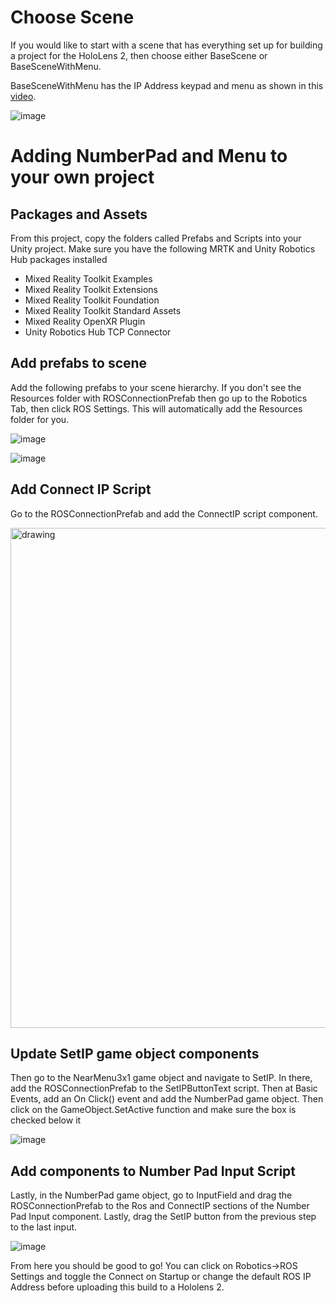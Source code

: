 # Choose Scene

If you would like to start with a scene that has everything set up for building a project for the HoloLens 2, then choose either BaseScene or BaseSceneWithMenu. 

BaseSceneWithMenu has the IP Address keypad and menu as shown in this [video](https://unity3d.com/get-unity/download).

![image](https://user-images.githubusercontent.com/56240638/156014478-0d91fe8c-5566-4ca9-ba6c-34011e104e39.png)

# Adding NumberPad and Menu to your own project
## Packages and Assets

From this project, copy the folders called Prefabs and Scripts into your Unity project. Make sure you have the following MRTK and Unity Robotics Hub packages installed 

* Mixed Reality Toolkit Examples
* Mixed Reality Toolkit Extensions
* Mixed Reality Toolkit Foundation
* Mixed Reality Toolkit Standard Assets
* Mixed Reality OpenXR Plugin
* Unity Robotics Hub TCP Connector

## Add prefabs to scene 
Add the following prefabs to your scene hierarchy. If you don't see the Resources folder with ROSConnectionPrefab then go up to the Robotics Tab, then click ROS Settings. This will automatically add the Resources folder for you. 

![image](https://user-images.githubusercontent.com/56240638/156014624-90776ca2-2596-47c1-9343-a3ab4a790fc1.png)

![image](https://user-images.githubusercontent.com/56240638/156014668-4eb35442-252f-4bfa-acb1-e8abdb1bdaa4.png)

## Add Connect IP Script
Go to the ROSConnectionPrefab and add the ConnectIP script component. 

<img src="https://user-images.githubusercontent.com/56240638/156018727-c18bd2aa-91f1-46fb-8bbe-626e9af32092.png" alt="drawing" style="width:800px;"/>

## Update SetIP game object components

Then go to the NearMenu3x1 game object and navigate to SetIP. In there, add the ROSConnectionPrefab to the SetIPButtonText script. Then at Basic Events, add an On Click() event and add the NumberPad game object. Then click on the GameObject.SetActive function and make sure the box is checked below it

![image](https://user-images.githubusercontent.com/56240638/156018975-a2ce2b9d-2edf-4b8d-88bd-8dbae6a8348f.png)

## Add components to Number Pad Input Script
Lastly, in the NumberPad game object, go to InputField and drag the ROSConnectionPrefab to the Ros and ConnectIP sections of the Number Pad Input component. Lastly, drag the SetIP button from the previous step to the last input. 

![image](https://user-images.githubusercontent.com/56240638/156019069-90d01b3f-9ebd-461b-80c0-0738118517d4.png)

From here you should be good to go! You can click on Robotics->ROS Settings and toggle the Connect on Startup or change the default ROS IP Address before uploading this build to a Hololens 2. 

